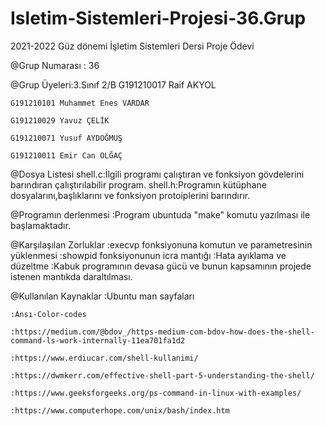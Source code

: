 # Isletim-Sistemleri-Projesi-36.Grup
2021-2022 Güz dönemi İşletim Sistemleri Dersi Proje Ödevi

@Grup Numarası : 36

@Grup Üyeleri:3.Sınıf 2/B
	G191210017 Raif AKYOL
	
	G191210101 Muhammet Enes VARDAR	
	
	G191210029 Yavuz ÇELİK	
	
	G191210071 Yusuf AYDOĞMUŞ
	
	G191210011 Emir Can OLĞAÇ

@Dosya Listesi
	shell.c:İlgili programı çalıştıran ve fonksiyon gövdelerini barındıran çalıştırılabilir program.
	shell.h:Programın kütüphane dosyalarını,başlıklarını ve fonksiyon protoiplerini barındırır.

@Programın derlenmesi
	:Program ubuntuda "make" komutu yazılması ile başlamaktadır.

@Karşılaşılan Zorluklar
	:execvp fonksiyonuna komutun ve parametresinin yüklenmesi
	:showpid fonksiyonunun icra mantığı 
	:Hata ayıklama ve düzeltme
	:Kabuk programının devasa gücü ve bunun kapsamının projede istenen mantıkda daraltılması.

@Kullanılan Kaynaklar
	:Ubuntu man sayfaları
	
	:Ansı-Color-codes
	
	:https://medium.com/@bdov_/https-medium-com-bdov-how-does-the-shell-command-ls-work-internally-11ea701fa1d2
	
	:https://www.erdiucar.com/shell-kullanimi/
	
	:https://dwmkerr.com/effective-shell-part-5-understanding-the-shell/
	
	:https://www.geeksforgeeks.org/ps-command-in-linux-with-examples/
	
	:https://www.computerhope.com/unix/bash/index.htm
